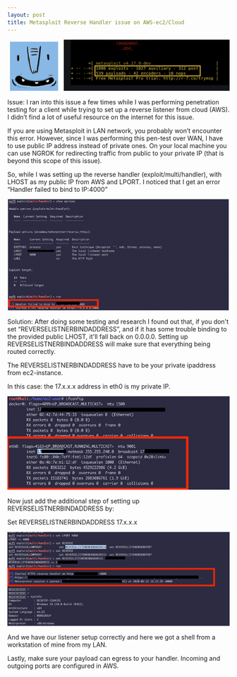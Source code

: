 ```yaml
---
layout: post
title: Metasploit Reverse Handler issue on AWS-ec2/Cloud 
---
```

![](/images/2020-6-22-Meta-AWS/0.png)


Issue: I ran into this issue a few times while I was performing penetration testing for a client while trying to set up a reverse listener from cloud (AWS). I didn’t find a lot of useful resource on the internet for this issue.

If you are using Metasploit in LAN network, you probably won’t encounter this error. However, since I was performing this pen-test over WAN, I have to use public IP address instead of private ones. On your local machine you can use NGROK for redirecting traffic from public to your private IP (that is beyond this scope of this issue). 

So, while I was setting up the reverse handler (exploit/multi/handler), with LHOST as my public IP from AWS and LPORT. I noticed that I get an error “Handler failed to bind to IP:4000”

![](/images/2020-6-22-Meta-AWS/1.png)


Solution: After doing some testing and research I found out that, if you don't set “REVERSELISTNERBINDADDRESS”, and if it has some trouble binding to the provided public LHOST, it'll fall back on 0.0.0.0. Setting up REVERSELISTNERBINDADDRESS will make sure that everything being routed correctly.


The REVERSELISTNERBINDADDRESS have to be your private ipaddress from ec2-instance.

In this case: the 17.x.x.x address in eth0 is my private IP.

![](/images/2020-6-22-Meta-AWS/2.png)

Now just add the additional step of setting up REVERSELISTNERBINDADDRESS by:

Set REVERSELISTNERBINDADDRESS 17.x.x.x

![](/images/2020-6-22-Meta-AWS/3.png)

And we have our listener setup correctly and here we got a shell from a workstation of mine from my LAN.

Lastly, make sure your payload can egress to your handler. Incoming and outgoing ports are configured in AWS.

